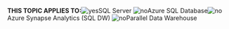 <Token>**THIS TOPIC APPLIES TO:**![yes](media/yes.png)SQL Server ![no](media/no.png)Azure SQL Database![no](media/no.png)Azure Synapse Analytics (SQL DW) ![no](media/no.png)Parallel Data Warehouse </Token>

